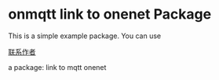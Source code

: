 # onmqtt link to onenet Package

This is a simple example package. You can use

[联系作者](onlytao970@gmail.com)

a package: link to mqtt onenet

